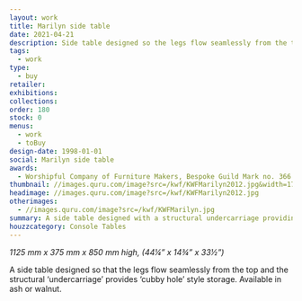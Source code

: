 ```yaml
---
layout: work
title: Marilyn side table
date: 2021-04-21
description: Side table designed so the legs flow seamlessly from the top and the structural ‘undercarriage’ provides ‘cubby hole’ style storage. Available in ash or walnut.
tags:
  - work
type:
  - buy
retailer:
exhibitions:
collections:
order: 180
stock: 0
menus:
  - work
  - toBuy
design-date: 1998-01-01
social: Marilyn side table
awards:
  - Worshipful Company of Furniture Makers, Bespoke Guild Mark no. 366
thumbnail: //images.quru.com/image?src=/kwf/KWFMarilyn2012.jpg&width=170&height=170&right=0.88125&left=0.11875
headimage: //images.quru.com/image?src=/kwf/KWFMarilyn2012.jpg
otherimages:
  - //images.quru.com/image?src=/kwf/KWFMarilyn.jpg
summary: A side table designed with a structural undercarriage providing cubby hole style storage
houzzcategory: Console Tables
---
```

_1125 mm x 375 mm x 850 mm high, (44&frac14;&rdquo; x 14&frac34;&rdquo; x 33&frac12;&rdquo;)_


A side table designed so that the legs flow seamlessly from the top and the structural ‘undercarriage’ provides ‘cubby hole’ style storage. Available in ash or walnut.
